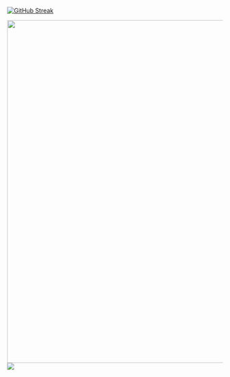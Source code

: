 <!-- <img align="center" width="400" src="https://github-readme-stats.vercel.app/api?username=zwangsaner&theme=transparent&include_all_commits=true&show_icons=true&hide_border=true" /> -->

[![GitHub Streak](https://streak-stats.demolab.com?user=zwangsaner&theme=github-dark&hide_border=true&card_width=600)](https://git.io/streak-stats)

<img width="800" src="https://github-readme-activity-graph.vercel.app/graph?username=zwangsaner&theme=github-compact&hide_border=true&area=true" />

<img align="center" src="https://github-readme-stats.vercel.app/api/top-langs/?username=zwangsaner&theme=transparent&hide_border=true&layout=donut-vertical&langs_count=6" />
